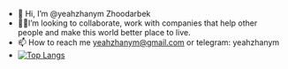 - 👋 Hi, I’m @yeahzhanym Zhoodarbek
- 💞️🌱I’m looking to collaborate, work with companies that help other people and make this world better place to live.
- 📫 How to reach me yeahzhanym@gmail.com or telegram: yeahzhanym
- [![Top Langs](https://github-readme-stats.vercel.app/api/top-langs/?username=yeahzhanym&layout=donut)](https://github.com/anuraghazra/github-readme-stats)


<!---
yeahzhanym/yeahzhanym is a ✨ special ✨ repository because its `README.md` (this file) appears on your GitHub profile.
You can click the Preview link to take a look at your changes.
--->
